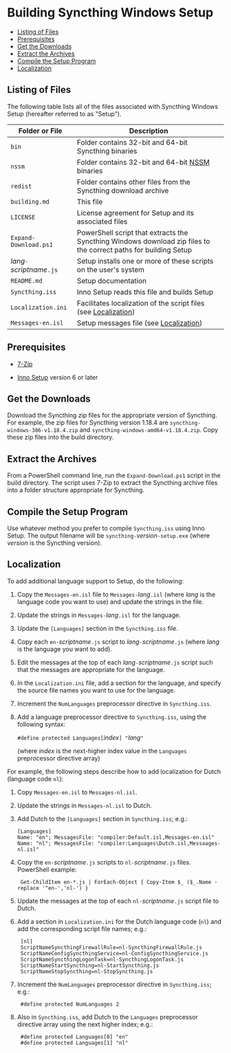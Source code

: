 <!-- omit in toc -->
# Building Syncthing Windows Setup

- [Listing of Files](#listing-of-files)
- [Prerequisites](#prerequisites)
- [Get the Downloads](#get-the-downloads)
- [Extract the Archives](#extract-the-archives)
- [Compile the Setup Program](#compile-the-setup-program)
- [Localization](#localization)

## Listing of Files

The following table lists all of the files associated with Syncthing Windows Setup (hereafter referred to as "Setup").

| Folder or File             | Description
| --------------             | -----------
| `bin`                      | Folder contains 32-bit and 64-bit Syncthing binaries
| `nssm`                     | Folder contains 32-bit and 64-bit [NSSM](https://nssm.cc) binaries
| `redist`                   | Folder contains other files from the Syncthing download archive
| `building.md`              | This file
| `LICENSE`                  | License agreement for Setup and its associated files
| `Expand-Download.ps1`      | PowerShell script that extracts the Syncthing Windows download zip files to the correct paths for building Setup
| _lang_`-`_scriptname_`.js` | Setup installs one or more of these scripts on the user's system
| `README.md`                | Setup documentation
| `Syncthing.iss`            | Inno Setup reads this file and builds Setup
| `Localization.ini`         | Facilitates localization of the script files (see [Localization](#localization))
| `Messages-en.isl`          | Setup messages file (see [Localization](#localization))

## Prerequisites

* [7-Zip](https://www.7-zip.org/)

* [Inno Setup](https://www.jrsoftware.org/isinfo.php) version 6 or later

## Get the Downloads

Download the Syncthing zip files for the appropriate version of Syncthing. For example, the zip files for Syncthing version 1.18.4 are `syncthing-windows-386-v1.18.4.zip` and `syncthing-windows-amd64-v1.18.4.zip`. Copy these zip files into the build directory.

## Extract the Archives

From a PowerShell command line, run the `Expand-Download.ps1` script in the build directory. The script uses 7-Zip to extract the Syncthing archive files into a folder structure appropriate for Syncthing.

## Compile the Setup Program

Use whatever method you prefer to compile `Syncthing.iss` using Inno Setup. The output filename will be `syncthing-`_version_`-setup.exe` (where _version_ is the Syncthing version).

## Localization

To add additional language support to Setup, do the following:

1. Copy the `Messages-en.isl` file to `Messages-`_lang_`.isl` (where _lang_ is the language code you want to use) and update the strings in the file.

2. Update the strings in `Messages-`_lang_`.isl` for the language.

3. Update the `[Languages]` section in the `Syncthing.iss` file.

4. Copy each `en-`_scriptname_`.js` script to _lang_`-`_scriptname_`.js` (where _lang_ is the language you want to add).

5. Edit the messages at the top of each _lang_`-`_scriptname_`.js` script such that the messages are appropriate for the language.

6. In the `Localization.ini` file, add a section for the language, and specify the source file names you want to use for the language.

7. Increment the `NumLanguages` preprocessor directive in `Syncthing.iss`.

8. Add a language preprocessor directive to `Syncthing.iss`, using the following syntax:

   `#define protected Languages[`_index_`] "`_lang_`"`

   (where _index_ is the next-higher index value in the `Languages` preprocessor directive array)

For example, the following steps describe how to add localization for Dutch (language code `nl`):

1. Copy `Messages-en.isl` to `Messages-nl.isl`.

2. Update the strings in `Messages-nl.isl` to Dutch.

3. Add Dutch to the `[Languages]` section in `Syncthing.iss`; e.g.:

       [Languages]
       Name: "en"; MessagesFile: "compiler:Default.isl,Messages-en.isl"
       Name: "nl"; MessagesFile: "compiler:Languages\Dutch.isl,Messaages-nl.isl"

4. Copy the `en-`_scriptname_`.js` scripts to `nl-`_scriptname_`.js` files. PowerShell example:

        Get-ChildItem en-*.js | ForEach-Object { Copy-Item $_ ($_.Name -replace '^en-','nl-') }

5. Update the messages at the top of each `nl-`_scriptname_`.js` script file to Dutch.

6. Add a section in `Localization.ini` for the Dutch language code (`nl`) and add the corresponding script file names; e.g.:

        [nl]
        ScriptNameSyncthingFirewallRule=nl-SyncthingFirewallRule.js
        ScriptNameConfigSyncthingService=nl-ConfigSyncthingService.js
        ScriptNameSyncthingLogonTask=nl-SyncthingLogonTask.js
        ScriptNameStartSyncthing=nl-StartSyncthing.js
        ScriptNameStopSyncthing=nl-StopSyncthing.js

7. Increment the `NumLanguages` preprocessor directive in `Syncthing.iss`; e.g.:

        #define protected NumLanguages 2

8. Also in `Syncthing.iss`, add Dutch to the `Languages` preprocessor directive array using the next higher index; e.g.:

        #define protected Languages[0] "en"
        #define protected Languages[1] "nl"
